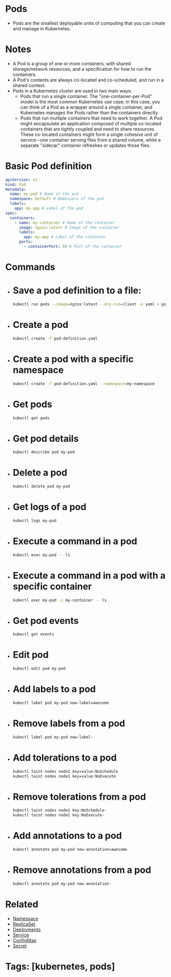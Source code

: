 # Pods

- Pods are the smallest deployable units of computing that you can create and manage in Kubernetes.

# Notes

- A Pod is a group of one or more containers, with shared storage/network resources, and a specification for how to run the containers.
- A Pod's contents are always co-located and co-scheduled, and run in a shared context.
- Pods in a Kubernetes cluster are used in two main ways:
  - Pods that run a single container. The "one-container-per-Pod" model is the most common Kubernetes use case; in this case, you can think of a Pod as a wrapper around a single container, and Kubernetes manages the Pods rather than the containers directly.
  - Pods that run multiple containers that need to work together. A Pod might encapsulate an application composed of multiple co-located containers that are tightly coupled and need to share resources. These co-located containers might form a single cohesive unit of service--one container serving files from a shared volume, while a separate "sidecar" container refreshes or updates those files.

# Basic Pod definition

```yaml
apiVersion: v1
kind: Pod
metadata:
  name: my-pod # Name of the pod
  namespace: default # Namespace of the pod
  labels:
    app: my-app # Label of the pod
spec:
  containers:
    - name: my-container # Name of the container
      image: nginx:latest # Image of the container
      labels:
        app: my-app # Label of the container
      ports:
        - containerPort: 80 # Port of the container
```

# Commands

- # Save a pod definition to a file:

  ```bash
  kubectl run pods --image=nginx:latest --dry-run=client -o yaml > pod-definition.yaml
  ```

- # Create a pod

  ```bash
  kubectl create -f pod-definition.yaml
  ```

- # Create a pod with a specific namespace

  ```bash
  kubectl create -f pod-definition.yaml --namespace=my-namespace
  ```

- # Get pods

  ```bash
  kubectl get pods
  ```

- # Get pod details

  ```bash
  kubectl describe pod my-pod
  ```

- # Delete a pod

  ```bash
  kubectl delete pod my-pod
  ```

- # Get logs of a pod

  ```bash
  kubectl logs my-pod
  ```

- # Execute a command in a pod

  ```bash
  kubectl exec my-pod -- ls
  ```

- # Execute a command in a pod with a specific container

  ```bash
  kubectl exec my-pod -c my-container -- ls
  ```

- # Get pod events

  ```bash
  kubectl get events
  ```

- # Edit pod

  ```bash
  kubectl edit pod my-pod
  ```

- # Add labels to a pod

  ```bash
  kubectl label pod my-pod new-label=awesome
  ```

- # Remove labels from a pod

  ```bash
  kubectl label pod my-pod new-label-
  ```

- # Add tolerations to a pod

  ```bash
  kubectl taint nodes node1 key=value:NoSchedule
  kubectl taint nodes node1 key=value:NoExecute
  ```

- # Remove tolerations from a pod

  ```bash
  kubectl taint nodes node1 key:NoSchedule-
  kubectl taint nodes node1 key:NoExecute-
  ```

- # Add annotations to a pod

  ```bash
  kubectl annotate pod my-pod new-annotation=awesome
  ```

- # Remove annotations from a pod
  ```bash
  kubectl annotate pod my-pod new-annotation-
  ```

# Related

- [Namespace](/namespace/namespace.md)
- [ReplicaSet](/replicasets/replicaset.md)
- [Deployments](/deployments/deployments.md)
- [Service](/service/service.md)
- [ConfigMap](/configmap/configmap.md)
- [Secret](/secrets/secret.md)

# Tags: [kubernetes, pods]
